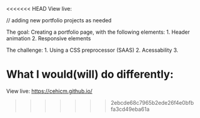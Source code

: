 <<<<<<< HEAD
View live:

// adding new portfolio projects as needed

The goal:
Creating a portfolio page, with the following elements: 1. Header animation 2. Responsive elements

The challenge: 1. Using a CSS preprocessor (SAAS) 2. Acessability 3.

What I would(will) do differently:
=======
View live: https://cehicm.github.io/
>>>>>>> 2ebcde68c7965b2ede26f4e0bfbfa3cd49eba61a
